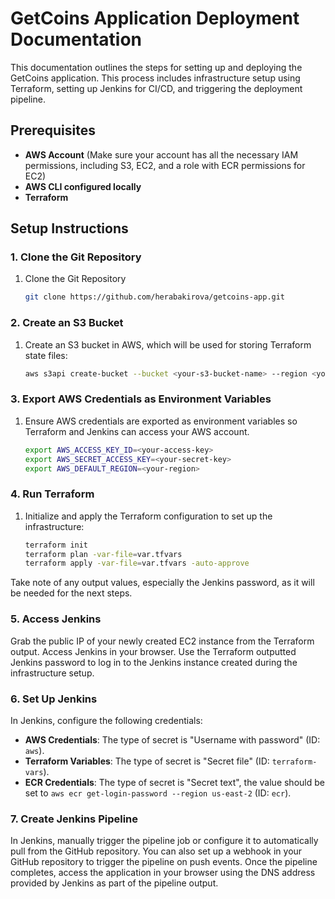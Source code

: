 # GetCoins Application Deployment Documentation

This documentation outlines the steps for setting up and deploying the GetCoins application. This process includes infrastructure setup using Terraform, setting up Jenkins for CI/CD, and triggering the deployment pipeline.

## Prerequisites

- **AWS Account** (Make sure your account has all the necessary IAM permissions, including S3, EC2, and a role with ECR permissions for EC2) 
- **AWS CLI configured locally**
- **Terraform**

## Setup Instructions

### 1. Clone the Git Repository
1. Clone the Git Repository

    ```bash
    git clone https://github.com/herabakirova/getcoins-app.git
    ```

### 2. Create an S3 Bucket

1. Create an S3 bucket in AWS, which will be used for storing Terraform state files:

    ```bash
    aws s3api create-bucket --bucket <your-s3-bucket-name> --region <your-region>
    ```

### 3. Export AWS Credentials as Environment Variables

1. Ensure AWS credentials are exported as environment variables so Terraform and Jenkins can access your AWS account.

    ```bash
    export AWS_ACCESS_KEY_ID=<your-access-key>
    export AWS_SECRET_ACCESS_KEY=<your-secret-key>
    export AWS_DEFAULT_REGION=<your-region>
    ```

### 4. Run Terraform

1. Initialize and apply the Terraform configuration to set up the infrastructure:

    ```bash
    terraform init
    terraform plan -var-file=var.tfvars 
    terraform apply -var-file=var.tfvars -auto-approve
    ```

Take note of any output values, especially the Jenkins password, as it will be needed for the next steps.

### 5. Access Jenkins

Grab the public IP of your newly created EC2 instance from the Terraform output. Access Jenkins in your browser. Use the Terraform outputted Jenkins password to log in to the Jenkins instance created during the infrastructure setup. 

### 6. Set Up Jenkins

In Jenkins, configure the following credentials:
   - **AWS Credentials**: The type of secret is "Username with password" (ID: `aws`).
   - **Terraform Variables**: The type of secret is "Secret file" (ID: `terraform-vars`).
   - **ECR Credentials**: The type of secret is "Secret text", the value should be set to `aws ecr get-login-password --region us-east-2` (ID: `ecr`).

### 7. Create Jenkins Pipeline

In Jenkins, manually trigger the pipeline job or configure it to automatically pull from the GitHub repository. You can also set up a webhook in your GitHub repository to trigger the pipeline on push events. Once the pipeline completes, access the application in your browser using the DNS address provided by Jenkins as part of the pipeline output.

